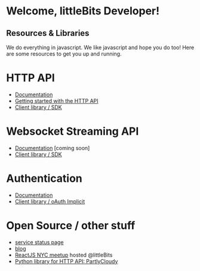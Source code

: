 # Welcome, littleBits Developer!

## Resources & Libraries

We do everything in javascript. We like javascript and hope you do too! Here are
some resources to get you up and running.


# HTTP API
- [Documentation](/api-http)
- [Getting started with the HTTP API](https://github.com/littlebits/cloud-api-lessons)
- [Client library / SDK](https://github.com/littlebits/cloud-client-api-http)


# Websocket Streaming API
- [Documentation](/api-stream) [coming soon]
- [Client library / SDK](https://github.com/littlebits/cloud-client-api-stream)


# Authentication
- [Documentation](/access)
- [Client library / oAuth Implicit](https://github.com/jasonkuhrt/oauth2-implicit)


# Open Source / other stuff
- [service status page](http://status.littlebitscloud.cc/)
- [blog](http://littlebits.cc/blog)
- [ReactJS NYC meetup](http://www.meetup.com/ReactJS-New-York) hosted @littleBits
- [Python library for HTTP API: PartlyCloudy](https://github.com/technoboy10/partly-cloudy)
